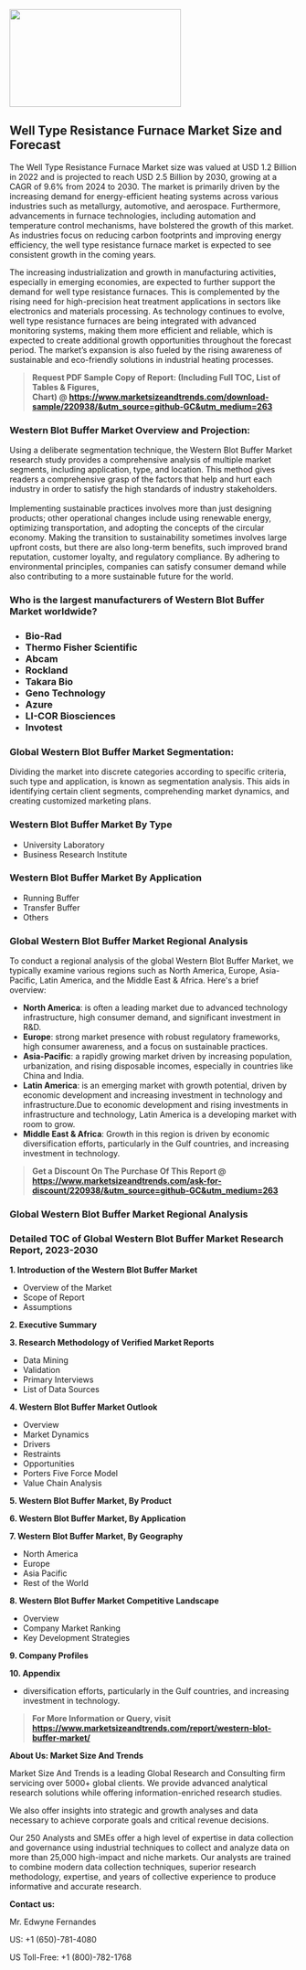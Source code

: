 <p><img class="alignnone size-medium wp-image-20088" src="https://ffe5etoiles.com/wp-content/uploads/2024/12/MST1-300x171.png" alt="" width="300" height="171" /></p><h2>Well Type Resistance Furnace Market Size and Forecast</h2><p>The Well Type Resistance Furnace Market size was valued at USD 1.2 Billion in 2022 and is projected to reach USD 2.5 Billion by 2030, growing at a CAGR of 9.6% from 2024 to 2030. The market is primarily driven by the increasing demand for energy-efficient heating systems across various industries such as metallurgy, automotive, and aerospace. Furthermore, advancements in furnace technologies, including automation and temperature control mechanisms, have bolstered the growth of this market. As industries focus on reducing carbon footprints and improving energy efficiency, the well type resistance furnace market is expected to see consistent growth in the coming years.</p><p>The increasing industrialization and growth in manufacturing activities, especially in emerging economies, are expected to further support the demand for well type resistance furnaces. This is complemented by the rising need for high-precision heat treatment applications in sectors like electronics and materials processing. As technology continues to evolve, well type resistance furnaces are being integrated with advanced monitoring systems, making them more efficient and reliable, which is expected to create additional growth opportunities throughout the forecast period. The market’s expansion is also fueled by the rising awareness of sustainable and eco-friendly solutions in industrial heating processes.</p></p><blockquote id="" class=""><strong>Request PDF Sample Copy of Report: (Including Full TOC, List of Tables &amp; Figures, Chart)&nbsp;@&nbsp;<strong><a href="https://www.marketsizeandtrends.com/download-sample/220938/&utm_source=github-GC&utm_medium=263" target="_blank">https://www.marketsizeandtrends.com/download-sample/220938/&utm_source=github-GC&utm_medium=263</a></strong></strong></blockquote><h3 id="" class="">Western Blot Buffer Market&nbsp;Overview and Projection:</h3><p id="" class="">Using a deliberate segmentation technique, the Western Blot Buffer Market research study provides a comprehensive analysis of multiple market segments, including application, type, and location. This method gives readers a comprehensive grasp of the factors that help and hurt each industry in order to satisfy the high standards of industry stakeholders. <br /> <br />Implementing sustainable practices involves more than just designing products; other operational changes include using renewable energy, optimizing transportation, and adopting the concepts of the circular economy. Making the transition to sustainability sometimes involves large upfront costs, but there are also long-term benefits, such improved brand reputation, customer loyalty, and regulatory compliance. By adhering to environmental principles, companies can satisfy consumer demand while also contributing to a more sustainable future for the world.</p><h3 id="" class="">Who is the largest manufacturers of&nbsp;Western Blot Buffer Market worldwide?</h3><h3 class=""><p><ul><li>Bio-Rad </li><li> Thermo Fisher Scientific </li><li> Abcam </li><li> Rockland </li><li> Takara Bio </li><li> Geno Technology </li><li> Azure </li><li> LI-COR Biosciences </li><li> Invotest</li></ul></p></h3><h3 id="" class="">Global&nbsp;Western Blot Buffer Market Segmentation:</h3><p id="" class="">Dividing the market into discrete categories according to specific criteria, such type and application, is known as segmentation analysis. This aids in identifying certain client segments, comprehending market dynamics, and creating customized marketing plans.</p><h3 id="" class="">Western Blot Buffer Market&nbsp;By Type</h3><p><p><ul><li>University Laboratory</li><li> Business Research Institute</p></li></ul></p></p><h3 id="" class="">Western Blot Buffer Market&nbsp;By Application</h3><p class=""><p><ul><li>Running Buffer</li><li> Transfer Buffer</li><li> Others</li></ul></p></p><h3 id="" class="">Global Western Blot Buffer Market Regional Analysis</h3><p id="" class="">To conduct a regional analysis of the global Western Blot Buffer Market, we typically examine various regions such as North America, Europe, Asia-Pacific, Latin America, and the Middle East &amp; Africa. Here's a brief overview:</p><ul><li><strong>North America</strong>: is often a leading market due to advanced technology infrastructure, high consumer demand, and significant investment in R&amp;D.</li><li><strong>Europe</strong>: strong market presence with robust regulatory frameworks, high consumer awareness, and a focus on sustainable practices.</li><li><strong>Asia-Pacific</strong>: a rapidly growing market driven by increasing population, urbanization, and rising disposable incomes, especially in countries like China and India.</li><li><strong>Latin America</strong>: is an emerging market with growth potential, driven by economic development and increasing investment in technology and infrastructure.Due to economic development and rising investments in infrastructure and technology, Latin America is a developing market with room to grow.</li><li><strong>Middle East &amp; Africa</strong>: Growth in this region is driven by economic diversification efforts, particularly in the Gulf countries, and increasing investment in technology.</li></ul><blockquote id="" class=""><strong>Get a Discount On The Purchase Of This Report @ <strong><a href="https://www.marketsizeandtrends.com/ask-for-discount/220938/&utm_source=github-GC&utm_medium=263" target="_blank">https://www.marketsizeandtrends.com/ask-for-discount/220938/&utm_source=github-GC&utm_medium=263</a></strong></strong></blockquote><h3 id="" class="">Global Western Blot Buffer Market Regional Analysis</h3><h3 id="" class="">Detailed TOC of Global Western Blot Buffer Market Research Report, 2023-2030</h3><p id="" class=""><strong>1. Introduction of the Western Blot Buffer Market</strong></p><ul><li>Overview of the Market</li><li>Scope of Report</li><li>Assumptions</li></ul><p id="" class=""><strong>2. Executive Summary</strong></p><p id="" class=""><strong>3. Research Methodology of Verified Market Reports</strong></p><ul><li>Data Mining</li><li>Validation</li><li>Primary Interviews</li><li>List of Data Sources</li></ul><p id="" class=""><strong>4. Western Blot Buffer Market Outlook</strong></p><ul><li>Overview</li><li>Market Dynamics</li><li>Drivers</li><li>Restraints</li><li>Opportunities</li><li>Porters Five Force Model</li><li>Value Chain Analysis</li></ul><p id="" class=""><strong>5. Western Blot Buffer Market, By Product</strong></p><p id="" class=""><strong>6. Western Blot Buffer Market, By Application</strong></p><p id="" class=""><strong>7. Western Blot Buffer Market, By Geography</strong></p><ul><li>North America</li><li>Europe</li><li>Asia Pacific</li><li>Rest of the World</li></ul><p id="" class=""><strong>8. Western Blot Buffer Market Competitive Landscape</strong></p><ul><li>Overview</li><li>Company Market Ranking</li><li>Key Development Strategies</li></ul><p id="" class=""><strong>9. Company Profiles</strong></p><p id="" class=""><strong>10. Appendix</strong></p><ul><li>diversification efforts, particularly in the Gulf countries, and increasing investment in technology.</li></ul><blockquote id="" class=""><strong>For More Information or Query, visit <strong><strong><a href="https://www.marketsizeandtrends.com/report/western-blot-buffer-market/" target="_blank">https://www.marketsizeandtrends.com/report/western-blot-buffer-market/</a></strong></strong></strong></blockquote><p id="" class=""><strong>About Us: Market Size And Trends</strong></p><p id="" class="">Market Size And Trends is a leading Global Research and Consulting firm servicing over 5000+ global clients. We provide advanced analytical research solutions while offering information-enriched research studies.</p><p id="" class="">We also offer insights into strategic and growth analyses and data necessary to achieve corporate goals and critical revenue decisions.</p><p id="" class="">Our 250 Analysts and SMEs offer a high level of expertise in data collection and governance using industrial techniques to collect and analyze data on more than 25,000 high-impact and niche markets. Our analysts are trained to combine modern data collection techniques, superior research methodology, expertise, and years of collective experience to produce informative and accurate research.</p><p id="" class=""><strong>Contact us:</strong></p><p id="" class="">Mr. Edwyne Fernandes</p><p id="" class="">US: +1 (650)-781-4080</p><p id="" class="">US Toll-Free: +1 (800)-782-1768</p>

